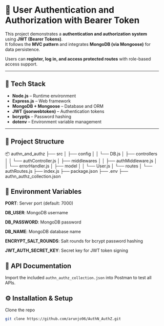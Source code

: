 # 🔐 User Authentication and Authorization with Bearer Token  

This project demonstrates a **authentication and authorization system** using **JWT (Bearer Tokens)**.  
It follows the **MVC pattern** and integrates **MongoDB (via Mongoose)** for data persistence.  

Users can **register, log in, and access protected routes** with role-based access support.  

---

## 🚀 Tech Stack  

- **Node.js** – Runtime environment  
- **Express.js** – Web framework  
- **MongoDB + Mongoose** – Database and ORM  
- **JWT (jsonwebtoken)** – Authentication tokens  
- **bcryptjs** – Password hashing  
- **dotenv** – Environment variable management  

---

## 📂 Project Structure  

📦 authn_and_authz
├── src
│ ├── config
│ │ └── DB.js
│ ├── controllers
│ │ └── authController.js
│ ├── middlewares
│ │ ├── authMiddleware.js
│ │ └── errorHandler.js
│ ├── model
│ │ └── User.js
│ └── routes
│ └── authRoutes.js
├── index.js
├── package.json
├── .env
├── authn_authz_collection.json 

## 🚀 Environment Variables

**PORT**: Server port (default: 7000)

**DB_USER**: MongoDB username

**DB_PASSWORD**: MongoDB password

**DB_NAME**: MongoDB database name

**ENCRYPT_SALT_ROUNDS**: Salt rounds for bcrypt password hashing

**JWT_AUTH_SECRET_KEY**: Secret key for JWT token signing


## 📖 API Documentation

Import the included `authn_authz_collection.json` into Postman to test all APIs.

## ⚙️ Installation & Setup

 Clone the repo
   ```bash
   git clone https://github.com/arunjo96/AuthN_AuthZ.git


